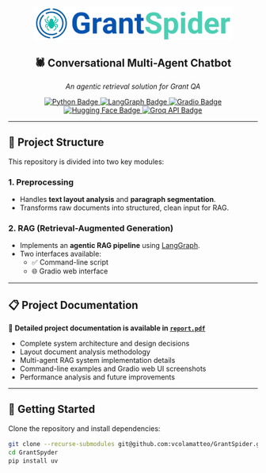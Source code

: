 <p align="center">
  <img src="RAG/images/logo2.png" alt="GrantSpyder Logo" width="400"/>
</p>

<h2 align="center">🕷️ Conversational Multi-Agent Chatbot</h2>

<p align="center">
  <em>An agentic retrieval solution for Grant QA</em>
</p>

<p align="center">
  <a href="https://www.python.org/downloads/">
    <img src="https://img.shields.io/badge/Python-3.10%2B-blue.svg" alt="Python Badge"/>
  </a>
  <a href="https://python.langchain.com/docs/langgraph/">
    <img src="https://img.shields.io/badge/LangGraph-enabled-purple" alt="LangGraph Badge"/>
  </a>
  <a href="https://www.gradio.app/">
    <img src="https://img.shields.io/badge/Gradio-powered-orange?logo=gradio" alt="Gradio Badge"/>
  </a>
  <a href="https://huggingface.co/">
    <img src="https://img.shields.io/badge/HuggingFace-Transformers-yellow?logo=huggingface" alt="Hugging Face Badge"/>
  </a>
  <a href="https://groq.com/">
    <img src="https://img.shields.io/badge/Groq-API-red" alt="Groq API Badge"/>
  </a>
</p>

---

## 🧰 Project Structure

This repository is divided into two key modules:

### 1. **Preprocessing**
- Handles **text layout analysis** and **paragraph segmentation**.
- Transforms raw documents into structured, clean input for RAG.

### 2. **RAG (Retrieval-Augmented Generation)**
- Implements an **agentic RAG pipeline** using [LangGraph](https://python.langchain.com/docs/langgraph/).
- Two interfaces available:
  - ✅ Command-line script
  - 🌐 Gradio web interface

---

## 📋 Project Documentation

📄 **Detailed project documentation is available in [`report.pdf`](report.pdf)** 
- Complete system architecture and design decisions
- Layout document analysis methodology
- Multi-agent RAG system implementation details
- Command-line examples and Gradio web UI screenshots
- Performance analysis and future improvements

---


## 🚀 Getting Started

Clone the repository and install dependencies:

```bash
git clone --recurse-submodules git@github.com:vcolamatteo/GrantSpider.git
cd GrantSpyder
pip install uv
